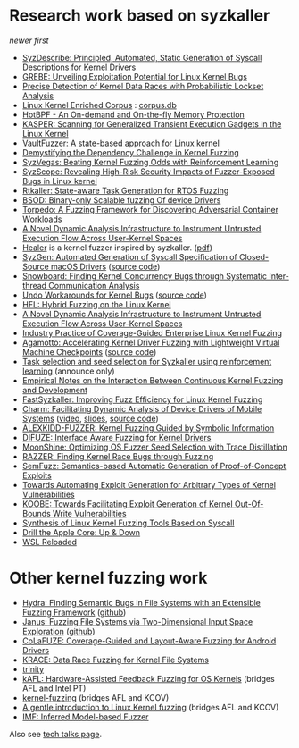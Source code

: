 # Research work based on syzkaller

_newer first_
* [SyzDescribe: Principled, Automated, Static Generation of Syscall Descriptions for Kernel Drivers](https://github.com/seclab-ucr/SyzDescribe)
* [GREBE: Unveiling Exploitation Potential for Linux Kernel Bugs](https://zplin.me/papers/GREBE.pdf)
* [Precise Detection of Kernel Data Races with Probabilistic Lockset Analysis](https://www.cs.columbia.edu/~gabe/files/oakland2023_pla.pdf)
* [Linux Kernel Enriched Corpus](https://github.com/cmu-pasta/linux-kernel-enriched-corpus) : [corpus.db](https://github.com/cmu-pasta/linux-kernel-enriched-corpus/raw/main/corpus.db)
* [HotBPF - An On-demand and On-the-fly Memory Protection](https://www.youtube.com/watch?v=1KSLTsgxaSU)
* [KASPER: Scanning for Generalized Transient Execution Gadgets in the Linux Kernel](https://www.vusec.net/projects/kasper/)
* [VaultFuzzer: A state-based approach for Linux kernel](https://hardenedvault.net/blog/2021-09-13-vaultfuzzer/)
* [Demystifying the Dependency Challenge in Kernel Fuzzing](https://conf.researchr.org/details/icse-2022/icse-2022-papers/89/Demystifying-the-Dependency-Challenge-in-Kernel-Fuzzing)
* [SyzVegas: Beating Kernel Fuzzing Odds with Reinforcement Learning](https://www.usenix.org/conference/usenixsecurity21/presentation/wang-daimeng)
* [SyzScope: Revealing High-Risk Security Impacts of Fuzzer-Exposed Bugs in Linux kernel](https://www.usenix.org/conference/usenixsecurity22/presentation/zou)
* [Rtkaller: State-aware Task Generation for RTOS Fuzzing](http://www.wingtecher.com/themes/WingTecherResearch/assets/papers/emsoft21.pdf)
* [BSOD: Binary-only Scalable fuzzing Of device Drivers](https://dmnk.co/raid21-bsod.pdf)
* [Torpedo: A Fuzzing Framework for Discovering Adversarial Container Workloads](https://vtechworks.lib.vt.edu/handle/10919/104159)
* [A Novel Dynamic Analysis Infrastructure to Instrument Untrusted Execution Flow Across User-Kernel Spaces](https://ieeexplore.ieee.org/abstract/document/9519439)
* [Healer](https://github.com/SunHao-0/healer) is a kernel fuzzer inspired by syzkaller. ([pdf](http://www.wingtecher.com/themes/WingTecherResearch/assets/papers/healer-sosp21.pdf))
* [SyzGen: Automated Generation of Syscall Specification of Closed-Source macOS Drivers](https://www.cs.ucr.edu/~zhiyunq/pub/ccs21_syzgen.pdf) ([source code](https://github.com/seclab-ucr/SyzGen_setup))
* [Snowboard: Finding Kernel Concurrency Bugs through Systematic Inter-thread Communication Analysis](https://dl.acm.org/doi/10.1145/3477132.3483549)
* [Undo Workarounds for Kernel Bugs](https://www.usenix.org/system/files/sec21fall-talebi.pdf) ([source code](https://trusslab.github.io/hecaton))
* [HFL: Hybrid Fuzzing on the Linux Kernel](https://www.ndss-symposium.org/wp-content/uploads/2020/02/24018-paper.pdf)
* [A Novel Dynamic Analysis Infrastructure to Instrument Untrusted Execution Flow Across User-Kernel Spaces](https://www.computer.org/csdl/proceedings-article/sp/2021/893400a402/1mbmHSlbmvK)
* [Industry Practice of Coverage-Guided Enterprise Linux Kernel Fuzzing](http://wingtecher.com/themes/WingTecherResearch/assets/papers/fse19-linux-kernel.pdf)
* [Agamotto: Accelerating Kernel Driver Fuzzing with Lightweight Virtual Machine Checkpoints](https://www.usenix.org/conference/usenixsecurity20/presentation/song) ([source code](https://github.com/securesystemslab/agamotto))
* [Task selection and seed selection for Syzkaller using reinforcement learning](https://groups.google.com/d/msg/syzkaller/eKPD4ZpJ66o/UqO_K-SMFwAJ) (announce only)
* [Empirical Notes on the Interaction Between Continuous Kernel Fuzzing and Development](http://users.utu.fi/kakrind/publications/19/vulnfuzz_camera.pdf)
* [FastSyzkaller: Improving Fuzz Efficiency for Linux Kernel Fuzzing](https://iopscience.iop.org/article/10.1088/1742-6596/1176/2/022013)
* [Charm: Facilitating Dynamic Analysis of Device Drivers of Mobile Systems](https://www.usenix.org/system/files/conference/usenixsecurity18/sec18-talebi.pdf)
([video](https://www.usenix.org/conference/usenixsecurity18/presentation/talebi),
[slides](https://www.usenix.org/sites/default/files/conference/protected-files/security18_slides_talebi.pdf),
[source code](https://trusslab.github.io/charm))
* [ALEXKIDD-FUZZER: Kernel Fuzzing Guided by Symbolic Information](https://www.cerias.purdue.edu/assets/symposium/2018-posters/829-D1B.pdf)
* [DIFUZE: Interface Aware Fuzzing for Kernel Drivers](https://acmccs.github.io/papers/p2123-corinaA.pdf)
* [MoonShine: Optimizing OS Fuzzer Seed Selection with Trace Distillation](http://www.cs.columbia.edu/~suman/docs/moonshine.pdf)
* [RAZZER: Finding Kernel Race Bugs through Fuzzing](https://lifeasageek.github.io/papers/jeong:razzer.pdf)
* [SemFuzz: Semantics-based Automatic Generation of Proof-of-Concept Exploits](https://www.informatics.indiana.edu/xw7/papers/p2139-you.pdf)
* [Towards Automating Exploit Generation for Arbitrary Types of Kernel Vulnerabilities](https://i.blackhat.com/us-18/Thu-August-9/us-18-Wu-Towards-Automating-Exploit-Generation-For-Arbitrary-Types-of-Kernel-Vulnerabilities-wp.pdf)
* [KOOBE: Towards Facilitating Exploit Generation of Kernel Out-Of-Bounds Write Vulnerabilities](https://www.usenix.org/system/files/sec20summer_chen-weiteng_prepub.pdf)
* [Synthesis of Linux Kernel Fuzzing Tools Based on Syscall](http://dpi-proceedings.com/index.php/dtcse/article/download/14990/14503)
* [Drill the Apple Core: Up & Down](https://i.blackhat.com/eu-18/Wed-Dec-5/eu-18-Juwei_Lin-Drill-The-Apple-Core.pdf)
* [WSL Reloaded](https://www.slideshare.net/AnthonyLAOUHINETSUEI/wsl-reloaded)

# Other kernel fuzzing work

* [Hydra: Finding Semantic Bugs in File Systems with an Extensible Fuzzing Framework](https://squizz617.github.io/pubs/hydra-sosp19.pdf) ([github](https://github.com/sslab-gatech/hydra))
* [Janus: Fuzzing File Systems via Two-Dimensional Input Space Exploration](https://gts3.org/assets/papers/2019/xu:janus.pdf) ([github](https://github.com/sslab-gatech/janus))
* [CoLaFUZE: Coverage-Guided and Layout-Aware Fuzzing for Android Drivers](https://www.jstage.jst.go.jp/article/transinf/E104.D/11/E104.D_2021NGP0005/_pdf)
* [KRACE: Data Race Fuzzing for Kernel File Systems](https://www.cc.gatech.edu/~mxu80/pubs/xu:krace.pdf)
* [trinity](https://github.com/kernelslacker/trinity)
* [kAFL: Hardware-Assisted Feedback Fuzzing for OS Kernels](https://www.usenix.org/system/files/conference/usenixsecurity17/sec17-schumilo.pdf) (bridges AFL and Intel PT)
* [kernel-fuzzing](https://github.com/oracle/kernel-fuzzing) (bridges AFL and KCOV)
* [A gentle introduction to Linux Kernel fuzzing](https://blog.cloudflare.com/a-gentle-introduction-to-linux-kernel-fuzzing/) (bridges AFL and KCOV)
* [IMF: Inferred Model-based Fuzzer](https://acmccs.github.io/papers/p2345-hanA.pdf)

Also see [tech talks page](/docs/talks.md).
